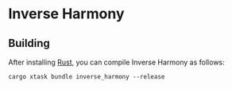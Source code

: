 # Inverse Harmony

## Building

After installing [Rust](https://rustup.rs/), you can compile Inverse Harmony as follows:

```shell
cargo xtask bundle inverse_harmony --release
```
